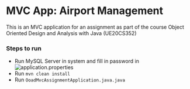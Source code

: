 # MVC App: Airport Management

This is an MVC application for an assignment as part of the course Object Oriented Design and Analysis with Java (UE20CS352)

### Steps to run
* Run MySQL Server in system and fill in password in ![application.properties](src\main\resources\application.properties)
* Run `mvn clean install`
* Run `OoadMvcAssignmentApplication.java.java`
